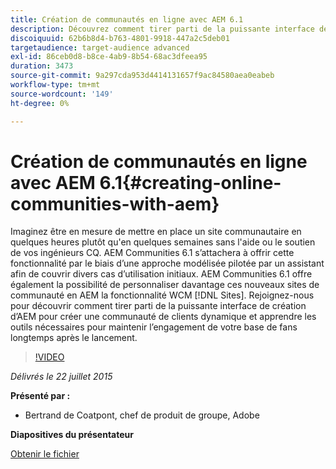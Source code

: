```yaml
---
title: Création de communautés en ligne avec AEM 6.1
description: Découvrez comment tirer parti de la puissante interface de création d’AEM pour créer une communauté de clients dynamique et apprendre les outils nécessaires pour maintenir l’engagement de votre base de fans longtemps après le lancement.
discoiquuid: 62b6b8d4-b763-4801-9918-447a2c5deb01
targetaudience: target-audience advanced
exl-id: 86ceb0d8-b8ce-4ab9-8b54-68ac3dfeea95
duration: 3473
source-git-commit: 9a297cda953d4414131657f9ac84580aea0eabeb
workflow-type: tm+mt
source-wordcount: '149'
ht-degree: 0%

---
```


# Création de communautés en ligne avec AEM 6.1{#creating-online-communities-with-aem}

Imaginez être en mesure de mettre en place un site communautaire en quelques heures plutôt qu&#39;en quelques semaines sans l&#39;aide ou le soutien de vos ingénieurs CQ. AEM Communities 6.1 s’attachera à offrir cette fonctionnalité par le biais d’une approche modélisée pilotée par un assistant afin de couvrir divers cas d’utilisation initiaux. AEM Communities 6.1 offre également la possibilité de personnaliser davantage ces nouveaux sites de communauté en AEM la fonctionnalité WCM [!DNL Sites]. Rejoignez-nous pour découvrir comment tirer parti de la puissante interface de création d’AEM pour créer une communauté de clients dynamique et apprendre les outils nécessaires pour maintenir l’engagement de votre base de fans longtemps après le lancement.

>[!VIDEO](https://video.tv.adobe.com/v/19381/?quality=9)

*Délivrés le 22 juillet 2015*

**Présenté par :**

* Bertrand de Coatpont, chef de produit de groupe, Adobe

**Diapositives du présentateur**

[Obtenir le fichier](assets/aem-6-1-communities-gems.pdf)
<!--
[Get back to the Overview](https://helpx.adobe.com/experience-manager/kt/eseminars/gems/aem-index.html)
-->
